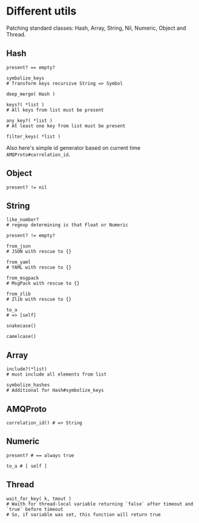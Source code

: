 # Different utils

Patching standard classes: Hash, Array, String, Nil, Numeric, Object and Thread.

## Hash

    present? == empty?

    symbolize_keys
    # Transform keys recursive String => Symbol

    deep_merge( Hash )

    keys?( *list )
    # All keys from list must be present

    any_key?( *list )
    # At least one key from list must be present

    filter_keys( *list )

Also here's simple id generator based on current time `AMQProto#correlation_id`.

## Object

    present? != nil

## String

    like_number?
    # regexp determining is that Float or Numeric

    present? != empty?

    from_json
    # JSON with rescue to {}

    from_yaml
    # YAML with rescue to {}

    from_msgpack
    # MsgPack with rescue to {}

    from_zlib
    # Zlib with rescue to {}

    to_a
    # => [self]

    snakecase()

    camelcase()

## Array

    include?(*list)
    # must include all elements from list

    symbolize_hashes
    # Additional for Hash#symbolize_keys

## AMQProto

    correlation_id() # => String

## Numeric

    present? # == always true

    to_a # [ self ]

## Thread

    wait_for_key( k, tmout )
    # Waith for thread-local variable returning `false` after timeout and `true` before timeout
    # So, if variable was set, this function will return true
